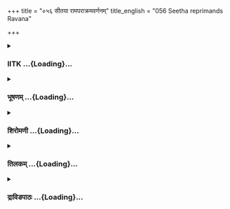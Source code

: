 +++
title = "०५६ सीतया रामपराक्रमवर्णनम्"
title_english = "056 Seetha reprimands Ravana"

+++
<div caption="श्रीराम-हरिसीताराममूर्ति-घनपाठिभ्यां वचनम्" class="audioEmbed" src="https://archive.org/download/Ramayana-recitation-Sriram-harisItArAmamUrti-Ghanapaati-v2/Kanda_3/Kanda_3_ARK-056-Sitaaya_Rama_Parakrama_Varnanam.mp3"></div>

<div class="js_include collapsed" newlevelforh1="3" title="IITK" unfilled url="/purANam/rAmAyaNam/audIchya-pAThaH/iitk/3_araNyakANDam/04-sItApaharaNam/056_sItayA_rAmaparAkramavarNanam.md">
<details><summary><h3>IITK ...{Loading}...</h3></summary>

Sita ridicules Ravana-- not willing to reply directly speaks to a blade
of grass about Rama's might and Ravana's destruction-- Ravana sends Sita
to Asoka garden.



#### श्लोकः
##### मूलम्
सा तथोक्ता तु वैदेही निर्भया शोककर्शिता।  
तृणमन्तरतः कृत्वा रावणं प्रत्यभाषत॥3.56.1॥

##### शब्दार्थः
तथा thus, उक्ता having addressed, शोककर्शिता sunk in deep sorrow, सा वैदेही that Sita, princess from Videha, निर्भया unafraid , तृणम्  blade of grass, अन्तरतः between him and her, कृत्वा placed, रावणम् Ravana, प्रत्यभाषत replied.

##### आङ्ग्लानुवादः
Thus addressed by Ravana, Sita, immersed in deep sorrow and unafraid of him, placed  a blade of grass between her and him (intending not to speak to him  straight) and repliedः



#### श्लोकः
##### मूलम्
राजा दशरथो नाम धर्मसेतुरिवाचलः।  
सत्यसन्धः परिज्ञातो यस्य पुत्रस्सराघवः॥3.56.2॥

##### शब्दार्थः
दशरथो नाम named Dasaratha, राजा king, अचलः steadfast, धर्मसेतुरिव as an embankment (protector) of righteousness, सत्यसन्धः true to his promise, परिज्ञातः renowned, सः राघवः that Rama, यस्य whose, पुत्रः son.

##### आङ्ग्लानुवादः
Rama is a son of  the renowned king Dasaratha, who was a firm ambankment (protector) of righteousness and was true to his promise.



#### श्लोकः
##### मूलम्
रामो नाम स धर्मात्मा त्रिषु लोकेषु विश्रुतः।  
दीर्घबाहुर्विशालाक्षो दैवतं हि पतिर्मम॥3.56.3॥

##### शब्दार्थः
त्रिषु in the three, लोकेषु in the worlds, विश्रुतः highly renowned, दीर्घबाहुः longarmed, विशालाक्षः largeeyed, रामो नाम named Rama, सः he, धर्मात्मा righteous soul, मम my, पतिः  
husband, दैवतम् god to all.

##### आङ्ग्लानुवादः
The longarmed, largeeyed Rama is famous in all the three worlds. He is my husband, a righteous soul and a god to all.



#### श्लोकः
##### मूलम्
इक्ष्वाकूणां कुले जातस्सिंहस्कन्धो महाद्युतिः।  
लक्ष्मणेन सह भ्रात्रा यस्ते प्राणान्हरिष्यति॥3.56.4॥

##### शब्दार्थः
इक्ष्वाकूणाम् of Ikshvakus, कुले in the dynasty, जातः born, सिंहस्कन्धः shoulders of a lion, महाद्युतिः  effulgent, भ्रात्रा with his brother, लक्ष्मणेन सह along with Lakshmana, यः who, ते your, प्राणान् life, हरिष्यति will take away.

##### आङ्ग्लानुवादः
The brilliant Rama of the Ikshvaku dynasty with the lion's shoulders will come with his brother Lakshmana and take away your life.



#### श्लोकः
##### मूलम्
प्रत्यक्षं यद्यहं तस्य त्वया स्यां धर्षिता बलात्।  
शयिता त्वं हतस्संख्ये जनस्थाने यथा खरः॥3.56.5॥

##### शब्दार्थः
अहम् I, त्वया by your, तस्य his, प्रत्यक्षम् (in his) presence, बलात् with force, धर्षिता attacked, स्यां यदि if you were to be, त्वम् you, जनस्थाने in Janasthana, खरः Khara, यथा just as, हतः killed, शयिता lying down.

##### आङ्ग्लानुवादः
Had you abducted me forcibly in his presence, you would have been lying down dead just as Khara in Janasthana.



#### श्लोकः
##### मूलम्
य एते राक्षसाः प्रोक्ता घोररूपा महाबलाः।  
राघवे निर्विषास्सर्वे सुपर्णे पन्नगा यथा॥3.56.6॥

##### शब्दार्थः
घोररूपाः of dreadful forms, महाबलाः very strong , ये those, एते such of, राक्षसाः demons, प्रोक्ताः has been said, सर्वे all, सुपर्णे Suparna, पन्नगाः serpents, यथा like, राघवे with regard to Rama, निर्विषाः are devoid of poison.

##### आङ्ग्लानुवादः
Those dreadful, mighty demons you have described are ineffective in his presence just like the serpents who with their venom are ineffective  in the presence of  Suparna (Garuda).



#### श्लोकः
##### मूलम्
तस्य ज्याविप्रमुक्तास्ते शराः काञ्चनभूषणाः।  
शरीरं विधमिष्यन्ति गङ्गाकूलमिवोर्मयः॥3.56.7॥

##### शब्दार्थः
तस्य his, ज्याविप्रमुक्ताः released from the string of the bow, काञ्चनभूषणाः goldtipped, शराः arrows, ऊर्मयः waves, गङ्गाकूलमिव like the bank of the Ganges, ते शरीरम् your body, विधमिष्यन्ति will shatter.

##### आङ्ग्लानुवादः
The goldtipped arrows released from his bowstring will shatter your body like the waves erode the banks of river Ganga.



#### श्लोकः
##### मूलम्
असुरैर्वा सुरैर्वा त्वं यद्यवध्योऽसि रावण।  
उत्पाद्य सुमहद्वैरं जीवंस्तस्य न मोक्ष्यसे॥3.56.8॥

##### शब्दार्थः
रावण O Ravana, त्वम् you, असुरैर्वा by demons, सुरैर्वा or by gods, अवध्यः are not to be killed, असि यदि even if, सुमहत् great, वैरम् enmity, उत्पाद्य after creating, जीवन् with life, तस्य his, न मोक्ष्यसे you will not be released.

##### आङ्ग्लानुवादः
O Ravana, even if you stand invulnerable to gods and demons, you will not come out alive in the combat with Rama with whom you have earned great enmity.



#### श्लोकः
##### मूलम्
स ते जीवितशेषस्य राघवोऽन्तकरो बली।  
पशोर्यूपगतस्येव जीवितं तव दुर्लभम्॥3.56.9॥

##### शब्दार्थः
बली powerful, सः राघवः  Rama, ते your, जीवितशेषस्य of the little life left, अन्तकरः destroyer of life, यूपगतस्य  tied to the sacrificial post, पशोरिव like a beast ready for sacrifice, तव your, जीवितम् life, दुर्लभम् difficult to survive.

##### आङ्ग्लानुवादः
Powerful Rama will put an end to whatever little life you are left with. Just as a beast  
tied to a sacrificial post, you will not  survive.



#### श्लोकः
##### मूलम्
यदि पश्येत्स रामस्त्वां रोषदीप्तेन चक्षुषा।  
रक्षस्त्वमद्य निर्धग्धो गच्छेस्सद्यः पराभवम्॥3.56.10॥

##### शब्दार्थः
रक्षः O demon, सः रामः that Rama, रोषदीप्तेन burning with anger, चक्षुषा with eyes, त्वाम् you, पश्येत् if he sees, अद्य now, सद्यः instantly, त्वम् you, निर्धग्धः totally burnt, पराभवम् गच्छेः you will be destroyed.

##### आङ्ग्लानुवादः
O demon, you will be completely consumed if Rama looks at you with eyes burning in anger.



#### श्लोकः
##### मूलम्
यश्चन्द्रं नभसो भूमौ पातयेन्नाशयेत वा।  
सागरं शोषयेद्वापि स सीतां मोचयेदिह॥3.56.11॥

##### शब्दार्थः
यः he who, चन्द्रम् Moon, नभसः from the sky, भूमौ on the earth, पातयेत् can bring down, वा or even, नाशयेत destroy, सागरम् sea, शोषयेद्वापि will make it dry, सः he, इह here, सीताम् Sita, मोचयेत् will liberate

##### आङ्ग्लानुवादः
He who can bring down the Moon to the earth from the sky or even dash it down, he who can drain the sea dry will definitely release me from here.



#### श्लोकः
##### मूलम्
गतायुस्त्वं गतश्रीको गतसत्त्व गतेन्द्रियः।  
लङ्का वैधव्यसंयुक्ता त्वत्कृतेन भविष्यति॥3.56.12॥

##### शब्दार्थः
त्वम् you, गतायुः life is gone, गतश्रीकः deprived of your fortune, गतसत्त्व your strength sapped, गतेन्द्रियः your senses dissipated, त्वत्कृतेन  by  your action, लङ्का Lanka, वैधव्यसंयुक्ता भविष्यति attain widowhood.

##### आङ्ग्लानुवादः
Your life is coming to an end. Your fortunes will wane, your strength will be sapped. Your senses will be dissipated. By your deeds Lanka will attain widowhood.



#### श्लोकः
##### मूलम्
न ते पापमिदं कर्म शुखोदर्कं भविष्यति।  
याऽहं नीता विनाभावं पतिपार्श्वात्त्वया वने॥3.56.13॥

##### शब्दार्थः
ते you, इदम् this, कर्म deed, शुखोदर्कम् will result in happiness, न भविष्यति will not be, या which, अहम् I, त्वया by you, वने in the forest, पतिपार्श्वात् from my husband, विनाभावम् without any feeling, नीता I am brought.

##### आङ्ग्लानुवादः
This evil deed(of abduction) will not yield happy results.You have brought me from my husband from the forest without any forethought.



#### श्लोकः
##### मूलम्
स हि दैवतसंयुक्तो मम भर्ता महाद्युतिः।  
निर्भयो वीर्यमाश्रित्य शून्ये वसति दण्डके॥3.56.14॥

##### शब्दार्थः
महाद्युतिः effulgent, मम my, भर्ता husband, सः he, वीर्यम् valour, आश्रित्य resorting to, निर्भयः a fearless, दैवतसंयुक्तः supported by divine power, शून्ये in a desolate, दण्डके in Dandaka, वसति is dwelling.

##### आङ्ग्लानुवादः
My effulgent, valiant husband armed with divine power resides fearlessly in the desolate Dandaka.



#### श्लोकः
##### मूलम्
स ते दर्पं बलं वीर्यमुत्सेकं च तथाविधम्।  
अपनेष्यति गात्रेभ्यश्शरवर्षेण संयुगे॥3.56.15॥

##### शब्दार्थः
सः he, संयुगे in combat, शरवर्षेण with showers of arrows, ते your, गात्रेभ्यः from limbs, दर्पम् pride, बलम् power, वीर्यम् heroism, तथाविधम् as such, उत्सेकं च haughtiness, अपनेष्यति will remove.

##### आङ्ग्लानुवादः
He will remove your pride, your power, your valour and haughtiness from your limbs with a shower of arrows in the fight.



#### श्लोकः
##### मूलम्
यदा विनाशो भूतानां दृश्यते कालचोदितः।  
तदा कार्ये प्रमाद्यन्ति नराः कालवशं गताः॥3.56.16॥

##### शब्दार्थः
भूतानाम् for the living beings, यदा whenever, कालचोदितः prompted by time (death), विनाशः destruction, दृश्यते is seen, तदा then, नराः men, कालवशम् overcome by time, गताः become, कार्ये deeds, प्रमाद्यन्ति commit blunders.

##### आङ्ग्लानुवादः
When destruction draws near, people being prompted by time start commiting blunders in their deeds.



#### श्लोकः
##### मूलम्
मां प्रधृष्य स ते कालः प्राप्तोऽयं राक्षसाधम।  
आत्मनो राक्षसानां च वधायान्तःपुरस्य च॥3.56.17॥

##### शब्दार्थः
राक्षसाधम O vilest of demons, माम् me, प्रधृष्य having assaulted, आत्मनः your, राक्षसानां च of all  demons, अन्तःपुरस्य च and of women of the harem, वधाय for destruction, सः कालः that time, ते to you, प्राप्तः has come near.

##### आङ्ग्लानुवादः
You vilest of demons, since you have assaulted me, the time of your death and destruction of all demons and of all women in the harem has drawn near.



#### श्लोकः
##### मूलम्
न शक्या यज्ञमध्यस्था वेदी सृग्भाण्डमण्डिता।  
द्विजातिमन्त्रपूता च चण्डालेनावमर्दितुम्॥3.56.18॥

##### शब्दार्थः
यज्ञमध्यस्था in the midst of the sacrificial ceremony, सुग्भाण्डमण्डिता decorated with ladles  and other vessels, द्विजातिमन्त्रपूता च sanctified by brahmins uttering sacred Vedic hymns, वेदी altar, चण्डालेन by a man of low caste, अवमर्दितुम् to violate, न शक्या is not possible.

##### आङ्ग्लानुवादः
The sacrificial altar adorned with ladles and vessels and sanctified by the sacred mantras recited by brahmins cannot be defiled by a chandala (man of lowest caste).



#### श्लोकः
##### मूलम्
तथाऽहं धर्मनित्यस्य धर्मपत्नी पतिव्रता।  
त्वया स्पृष्टुं न शक्यास्मि राक्षसाधम पापिना॥3.56.19॥

##### शब्दार्थः
राक्षसाधम lowly demon, तथा similarly, धर्मनित्यस्य of the ever righteous, धर्मपत्नी rigteous wife, पतिव्रता chaste woman, अहम् I am, पापिना sinner, त्वया you, स्पृष्टुम् to touch, शक्या possible, नास्मि not.

##### आङ्ग्लानुवादः
O lowly demon  similarly I am a chaste woman and wife of the ever righteous Rama who cannot be defiled by a sinner like you.



#### श्लोकः
##### मूलम्
क्रीडन्ती राजहंसेन पद्मषण्डेषु नित्यदा।  
हंसी सा तृणषण्डस्थं कथं पश्येत मद्गुकम्॥3.56.20॥

##### शब्दार्थः
पद्मषण्डेषु lotus ponds, नित्यदा always, राजहंसेन with royal swan, क्रीडन्ती sporting, सा हंसी for that female swan, तृणषण्डस्थम् resting on grass land, मद्गुकम् watercrow, कथम् how can, पश्येत will see.

##### आङ्ग्लानुवादः
How can a female swan ever sporting in lotusponds in the company of a royal swan look at the watercrow resting on a grassy land?



#### श्लोकः
##### मूलम्
इदं शरीरं निस्संज्ञं बन्ध वा खातयस्व वा।  
नेदं शरीरं रक्षयं मे जीवितं वापि राक्षस॥3.56.21॥  
न तु शक्ष्याम्युपक्रोशं पृथिव्यां दातुमात्मनः।

##### शब्दार्थः
राक्षस demon, निस्संज्ञम् unconscious, इदम् this, शरीरम् body, बन्ध वा bind it on, वा खातयस्व or bury, मे to me, इदम् this, शरीरम् body, जीवितं वा even life, रक्षयम् to protect, न not, तु but, पृथिव्याम् on earth, आत्मनः of myself, उपक्रोशम् ignominy, दातुम् to give, न शक्ष्यामि not possible.

##### आङ्ग्लानुवादः
O demon  this body has (now) no consciousness. You may bind it or bury it. I do not think that this body or even this life need to be protected. But at no cost can I make this an object of censure on earth (must not be branded an unchaste woman).



#### श्लोकः
##### मूलम्
एवमुक्त्वा तु वैदेही क्रोधात्सुपरुषं वचः॥3.56.22॥  
रावणं मैथिली तत्र पुनर्नोवाच किञ्चन।

##### शब्दार्थः
वैदेही Sita (Vaidehi), मैथिली princess from Mithila, क्रोधात् in anger, रावणम् Ravana, एवम् in that way, सुपरुषम् very harsh, वचः words, उक्त्वा having uttered, तत्र there, पुनः again, किञ्चन not, नोवाच speak.

##### आङ्ग्लानुवादः
Having uttered these very harsh words out of anger, the daughter of Videha, the princess from Mithila spoke no more.



#### श्लोकः
##### मूलम्
सीताया वचनं श्रुत्वा परुषं रोमहर्षणम्॥3.56.23॥  
प्रत्युवाच ततस्सीतां भयसन्दर्शनं वचः।

##### शब्दार्थः
सीतायाः Sita's such, परुषम् harsh, रोमहर्षणम् horripilating, वचनम् words, श्रुत्वा having heard, ततः then, सीताम् Sita, भयसन्दर्शनम् creating fear, वचः words, प्रत्युवाच  replied.

##### आङ्ग्लानुवादः
Having heard such harsh, horripilating words from Sita, Ravana replied in a way designed to create fear in herः



#### श्लोकः
##### मूलम्
शृणु मैथिलि मद्वाक्यं मासान्द्वादश भामिनि॥3.56.24॥  
कालेनानेन नाभ्येषि यदि मां चारुहासिनि।  
ततस्त्वां प्रातराशार्थं सूदाश्छेत्स्यन्ति लेशशः॥3.56.25॥

##### शब्दार्थः
मैथिलि Princess from Mithila, भामिनि lovely one, मद्वाक्यम् my statement, शृणु listen, द्वादश twelve, मासान् months, चारुहासिनि a lady with sweet smile, अनेन otherwise, कालेन in course of time, माम् me, नाभ्येषि यदि if you do not accept my hand, ततः thereupon, सूदाः cooks, त्वाम् you, प्रातराशार्थे for breakfast, लेशशः in small bits, छेत्स्यन्ति will cut you.

##### आङ्ग्लानुवादः
O comely princess from Mithila, O lady with a sweet smile listen to my words. If you do not accept my hand in the course of twelve months, the cooks will cut you off into small bits for the (my) breakfast.



#### श्लोकः
##### मूलम्
इत्युक्त्वा परुषं वाक्यं रावणश्शत्रुरावणः।  
राक्षसीश्च ततः क्रुद्ध इदं वचनमब्रवीत्॥3.56.26॥

##### शब्दार्थः
शत्रुरावणः who makes enemies wail, रावणः Ravana, इति these, परुषम् harsh, वाक्यम् words, उक्त्वा having said, ततः then, क्रुद्धः enraged, राक्षसीः demoness, इदम् these, वचनम् words, अब्रवीत् said.

##### आङ्ग्लानुवादः
Enraged Ravana, who used to make enemies wail, turned to the demonesses and said these words.



#### श्लोकः
##### मूलम्
शीघ्रमेव हि राक्षस्यो विकृता घोरदर्शनाः।  
दर्पमस्या विनेष्यध्वं मांसशोणितभोजनाः॥3.56.27॥

##### शब्दार्थः
विकृताः loathsome, घोरदर्शनाः fearful, मांसशोणितभोजनाः flesheaters and bloodsulkers, राक्षस्यः demonesses, शीघ्रमेव at once, अस्याः her, दर्पम् pride, विनेष्यध्वम् humble.

##### आङ्ग्लानुवादः
Addressing the flesheating, blooddrinking, loathsome and fearful demonesses Ravana said, Humble her pride at once.



#### श्लोकः
##### मूलम्
वचनादेव तास्तस्य सुघोरा राक्षसीगणाः।  
कृतप्राञ्जलयो भूत्वा मैथिलीं पर्यवारयन्॥3.56.28॥

##### शब्दार्थः
सुघोराः very dreadful one, ताः they, राक्षसीगणाः demonesses, तस्य his, वचनादेव soon after he said, कृत प्राञ्जलयः (offered obeisance) with folded hands, भूत्वा being, मैथिलीम् पर्यवारयन् surrounded Sita.

##### आङ्ग्लानुवादः
No sooner had Ravana said it than the dreadful demonesses offered obeisance to him with folded hands and surrounded Sita.



#### श्लोकः
##### मूलम्
स ताः प्रोवाच राजा तु रावणो घोरदर्शनः।  
प्रचाल्य चरणोत्कर्षैर्दारयन्निव मेदिनीम्॥3.56.29॥

##### शब्दार्थः
घोरदर्शनः of terrific form, राजा king, सः रावणः that Ravana, चरणोत्कर्षैः stamping his feet, मेदिनीम् on the ground, प्रचाल्य after shaking, दारयन्निव as if tearing the ground, ताः to them, प्रोवाच said.

##### आङ्ग्लानुवादः
Stamping his feet and shaking the ground as if tearing the earth, Ravana said to those fiercelooking demonessesः



#### श्लोकः
##### मूलम्
अशोकवनिकामध्ये मैथिली नीयतामियम्।  
तत्रेयं रक्ष्यतां गूढं युष्माभिः परिवारिता॥3.56.30॥

##### शब्दार्थः
इयं मैथिली this Maithili (sita), अशोकवनिकामध्ये in the middle of Asoka grove, नीयताम् take, तत्र there, इयम् she, युष्माभिः by you, परिवारिता surrounded by, गूढम् secretly, रक्ष्यताम् protect.

##### आङ्ग्लानुवादः
Let this Sita be led into the Asoka grove. There sit round her and protect her in secret (her presence there should not be made public).



#### श्लोकः
##### मूलम्
तत्रैनां तर्जनैर्घोरैः पुनस्सान्त्वैश्च मैथिलीम्।  
आनयध्वं वशं सर्वा वन्यां गजवधूमिव॥3.56.31॥

##### शब्दार्थः
तत्र there, सर्वाः all, एनां मैथिलीम् this Sita, घोरैः terrrific, तर्जनैः threatening, पुनः again, सान्त्वश्च by gently coaxing, वन्याम् wild, गजवधूमिव like a female elephant, वशम् under control, आनयध्वम् being her.

##### आङ्ग्लानुवादः
There you all bring her under control through forcing and cajoling as one would do to tame a wild sheelephant.



#### श्लोकः
##### मूलम्
इति प्रतिसमादिष्टा राक्षस्यो रावणेन ताः।  
अशोकवनिकां जग्मुर्मैथिलीं परिगृह्य तु॥3.56.32॥  
सर्वकालफलैर्वृक्षैर्नानापुष्पफलैर्वृताम्।  
सर्वकालमदैश्चापि द्विजैस्समुपसेविताम्॥3.56.33॥

##### शब्दार्थः
रावणेन Ravana, इति like that, प्रतिसमादिष्टाः instructed, ताः those, राक्षस्यः demonesses, मैथिलीम् to Sita, परिगृह्य  took, सर्वकालफलैः with fruits of all seasons, नानापुष्पफलैः with different kinds of flowers and fruits, वृक्षैः with trees, वृताम् surrounded, सर्वकालमदैः cheerful in all seaons, द्विजैः birds, समुपसेविताम् served by, अशोकवनिकाम् to the Asoka grove, जग्मुः went.

##### आङ्ग्लानुवादः
Thus instructed by Ravana, the demonesses took Sita into the Asoka grove, which was full of perenmal fruits and flowers of different kinds, where trees yielded fruits of all seasons and birds were always cheerful.



#### श्लोकः
##### मूलम्
सा तु शोकपरीताङ्गी मैथिली जनकात्मजा।  
राक्षसीवशमापन्ना व्याघ्रीणां हरिणी यथा॥3.56.34॥

##### शब्दार्थः
शोकपरीताङ्गी engulfed in grief, जनकात्मजा daughter of Janaka, सा मैथिली that Sita, हरिणी doe, व्याघ्रीणां यथा as among tigresses, राक्षसीवशम् under the control of the demonesses, आपन्ना was placed.

##### आङ्ग्लानुवादः
Sita, daughter of Janaka, engulfed in grief found herself like a doe under the control of tigresses.



#### श्लोकः
##### मूलम्
शोकेन महता ग्रस्ता मैथिली जनकात्मजा।  
न शर्म लभते भीरुः पाशबद्धा मृगी यथा॥3.56.35॥

##### शब्दार्थः
महता by great, शोकेन by grief, ग्रस्ता immersed, भीरुः helpless lady, जनकात्मजा daughter of Janaka, मैथिली Sita, पाशबद्धा ensnared, मृगी यथा like a female, शर्म peace, न लभते not had.

##### आङ्ग्लानुवादः
Sita, daughter of Janaka, immersed in deep grief knew no peace just like a doe caught in a snare.



#### श्लोकः
##### मूलम्
न विन्दते तत्र तु शर्म मैथिली विरूपनेत्राभिरतीव तर्जिता।  
पतिं स्मरन्ती दयितं च देवतं विचेतनाऽभूद्भयशोकपीडिता॥3.56.36॥

##### शब्दार्थः
विरूपनेत्राभिः by women of deformed eyes, अतीव excessively, तर्जिता threatened, मैथिली Sita,  तत्र there, शर्म peace, न विन्दते not had, दयितम् beloved, पतिम् husband, देवतं च desired deity, स्मरन्ती while remembering, भयशोकपीडिता tortured by fear and grief, विचेतना lost conciousness, अभूत् became.

##### आङ्ग्लानुवादः
Sita had no peace as she was threatened excessively by those women of deformed  looks. Remembering her beloved husband who was also her god, and overtaken by fear and grief , she fell unconscious.  
इतयार्षे श्रीमद्रामायणे वाल्मीकीय आदिकाव्ये अरण्यकाण्डे षटपञ्चाशस्सर्गः॥  
Thus ends the fiftysixth sarga of Aranyakanda of the holy Ramayana the first epic composed by sage Valmiki.

</details>
</div>
<div class="js_include collapsed" newlevelforh1="3" title="भूषणम्" unfilled url="/purANam/rAmAyaNam/audIchya-pAThaH/TIkA/bhUShaNa_iitk/3_araNyakANDam/04-sItApaharaNam/056_sItayA_rAmaparAkramavarNanam.md">
<details><summary><h3>भूषणम् ...{Loading}...</h3></summary>



सा तथोक्ता तु वैदेही निर्भया शोककर्शितता ।  

तृणमन्तरतः कृत्वा रावणं प्रत्यभाषत  ॥  ३।५६।१  ॥   

तथैतच्छ्रुत्वा परुषं भाषमाणायाः सीतायाः पुनरशोकवनिकानयनं षट्पञ्चाशे सा
तथेत्यादि । अन्तरतो मध्ये, पतिव्रतायाः परपुरुषं प्रत्यभिमुखतया
भाषणायोगात्  ॥  ३।५६।१  ॥   

  

राजा दशरथो नाम धर्मसेतुरिवाचलः ।  

सत्यसन्धः परिज्ञातो यस्य पुत्रः स राघवः  ॥  ३।५६।२  ॥   

धर्मसेतुः धर्मस्य सेतुरिव मर्यादास्थापकः इत्यर्थः । अचलः स्थिरः ।
परिज्ञातः प्रसिद्धः, कथमेतादृशकुलं प्राप्ता ऽतिचरेदिति भावः  ॥  ३।५६।२
 ॥   

  

रामो नाम स धर्मात्मा त्रिषु लोकेषु विश्रुतः ।  

दीर्घबाहुर्विशालाक्षो दैवतं हि पतिर्मम  ॥  ३।५६।३  ॥   

सः दशरथपुत्रः दैवतं सर्वलोकानामिति शेषः । य एवम्भूतः स मे पतिरिति योजना
। कथमेवम्भूतभर्तृका ऽतिचरेदिति भावः  ॥  ३।५६।३  ॥   

  

इक्ष्वाकूणां कुले जातः सिंहस्कन्धो महाद्युतिः ।  

लक्ष्मणेन सह भ्रात्रा यस्ते प्राणान् हरिष्यति  ॥  ३।५६।४  ॥   

इक्ष्वाकूणामिति । त्वद्वधार्थमेव भ्रात्रा सह इक्ष्वाकुकुले ऽवतीर्ण इति
भावः । तथा च न मे त्वत्तो भयमिति भावः  ॥  ३।५६।४  ॥   

  

प्रत्यक्षं यद्यहं तस्य त्वया स्यां धर्षिता बलात् ।  

शयिता त्वं हतः सङ्ख्ये जनस्थाने यथा खरः  ॥  ३।५६।५  ॥   

तर्हि कथमिदानीं स तूष्णीं स्थित इत्याशङ्क्याह प्रत्यक्षमिति । प्रत्यक्षं
यथा तथा यदि धर्षिता स्यां तदा त्वं हतः सन् युद्धे शयिता म्रयेथा इत्यर्थः
 ॥  ३।५६।५  ॥   

  

य एते राक्षसाः प्रोक्ता घोररूपा महाबलाः ।  

राघवे निर्विषाः सर्वे सुपर्णे पन्नगा यथा  ॥  ३।५६।६  ॥   

य इति । निर्विषाः निर्वीर्या इति राक्षसपक्षे  ॥  ३।५६।६  ॥   

  

तस्य ज्याविप्रमुक्तास्ते शराः काञ्चनभूषणाः ।  

शरीरं विधमिष्यन्ति गङ्गा कूलमिवोर्मयः  ॥  ३।५६।७  ॥   

तस्येति । विधमिष्यन्ति ध्मास्यन्ति निपातयिष्यन्तीत्यर्थः ।
गङ्गेत्यविभक्तिकनिर्देशः, गङ्गाया ऊर्मय इत्यर्थः  ॥  ३।५६।७  ॥   

  

असुरैर्वा सुरैर्वा त्वं यद्यवध्यो ऽसि रावण ।  

उत्पाद्य सुमहद्वैरं जीवंस्तस्य न मोक्ष्यसे  ॥  ३।५६।८  ॥   

त्वं सुरासुरैर्यद्यप्यवध्यः तथापि तस्य रामस्य सुमहद्वैरं कोपमुत्पाद्य
स्थितस्त्वं जीवन् सन् तच्छरपातान्न मोक्ष्यसे न मुक्तो भविष्यसीत्यर्थः  ॥ 
३।५६।८  ॥   

  

स ते जीवितशेषस्य राघवोन्तकरो बली ।  

पशोर्यूपगतस्येव जीवितं तव दुर्लभम्  ॥  ३।५६।९  ॥   

सः राघवः । ते जीवितशेषस्य अन्तकरः नाशं कर्तुं समर्थः । तस्मात् यूपगतस्य
पशोरिव रामापराधिनस्तव जीवितं दुर्लभम्  ॥  ३।५६।९  ॥   

  

यदि पश्येत् स रामस्त्वां रोषदीप्तेन चक्षुषा ।  

रक्षस्त्वमद्य निर्दग्धो गच्छेः सद्यः पराभवम्  ॥  ३।५६।१०  ॥   

यदीति । हे रक्षः सः रामः त्वां रोषदीप्तेन चक्षुषा यदि पश्येत् तदा त्वं
निर्दग्धः सन् सद्यः पराभवं गच्छेः, निर्दग्धशब्देनातीव पीडितत्वमुच्यते  ॥ 
३।५६।१०  ॥   

  

यश्चन्द्रं नभसो भूमौ पातयेन्नाशयेत वा ।  

सागरं शोषयेद्वापि स सीतां मोचयेदिह  ॥  ३।५६।११  ॥   

नभसः आकाशात् पातयेत् नाशयेत वा अदर्शनं प्रापयेद्वा सागरमपि शोषयेत् । सः
सीतां मोचयेदिति किमुत  ॥  ३।५६।११  ॥   

  

गतायुस्त्वं गतश्रीको गतसत्त्वो गतेन्द्रियः ।  

लङ्का वैधव्यसंयुक्ता त्वत्कृतेन भविष्यति  ॥  ३।५६।१२  ॥   

त्वकृतेन परदाराभिमर्शनरूपपापेन त्वम् आयुरादिहीनो भविष्यसि, लङ्का च
वैधव्यसंयुक्ता अनाथत्वयुक्ता भविष्यति । "आयुर्बलं यशो लक्ष्मीः
परदाराभिमर्शनात् । सद्य एव विनश्यन्ति " इति स्मृतेः  ॥  ३।५६।१२  ॥   

  

न ते पापमिदं कर्म सुखोदर्कं भविष्यति ।  

या ऽहं नीता विनाभावं पतिपार्श्वात्त्वया वने  ॥  ३।५६।१३  ॥   

न त इति । या ऽहं वने पतिपार्श्वात् विनाभावं वियोगं नीता । तस्यां मयि ते
इदं पापं कर्म सुखोदर्कं न भविष्यति, किन्तु दुःखोदर्कमेव भविष्यतीत्यर्थः
 ॥  ३।५६।१३  ॥   

  

स हि दैवतसंयुक्तो मम भर्ता महाद्युतिः ।  

निर्भयो वीर्यमाश्रित्य शून्यो वसति दण्डके  ॥  ३।५६।१४  ॥   

दैवतसंयुक्तः दैवबलसंयुक्तः । दीनस्तापसो रामो मां किं करिष्यतीति पूर्वं
रावणेनोक्तस्य परिहारो ऽयम्  ॥  ३।५६।१४  ॥   

  

स ते दर्पं बलं वीर्यमुत्सेकं च तथाविधम् ।  

अपनेष्यति गात्रेभ्यः शरवर्षेण संयुगे  ॥  ३।५६।१५  ॥   

स त इति । दर्पं मदम् । उत्सेकम् उल्लङ्घ्यकार्यकारित्वम् । गात्रेभ्य
इत्युक्तिर्दर्पादिनां देहविशिष्टगुणत्वात्  ॥  ३।५६।१५  ॥   

  

यदा विनाशो भूतानां दृश्यते कालचोदितः ।  

तदा कार्ये प्रमाद्यन्ति नराः कालवशं गताः  ॥  ३।५६।१६  ॥   

लोकन्यायमाह यदेति । कालचोदितो दैवकृतः विनाशो यदा दृश्यते सन्निहितो
भवतीत्यर्थः । तदा कार्ये कृत्ये प्रमाद्यन्ति वैपरीत्यं प्राप्नुवन्ति  ॥ 
३।५६।१६  ॥   

  

मां प्रधृष्य स ते कालः प्राप्तो ऽयं राक्षसाधम ।  

आत्मनो राक्षसानां च वधायान्तःपुरस्य च  ॥  ३।५६।१७  ॥   

उक्तं लोकन्यायं प्रकृते योजयति मामिति । मां प्रधृष्य स्थितस्य तव । कालो
ऽप्ययमेव वर्तमान एव, न तु चिरायेत्यर्थः । आत्मनो राक्षसानामन्तःपुरस्य च
वधाय प्राप्तः  ॥  ३।५६।१७  ॥   

  

न शक्या यज्ञमध्यस्था वेदिः स्रुग्भाण्डमण्डिता ।  

द्विजातिमन्त्रपूता च चण्डालेनावमर्दितुम्  ॥  ३।५६।१८  ॥   

तथाहं धर्मनित्यस्य धर्मपत्नी पतिव्रता ।  

त्वया स्प्रष्टुं न शक्या ऽस्मि राक्षसाधम पापिना  ॥  ३।५६।१९  ॥   

न शक्येत्यादिश्लोकद्वयमेकान्वयम् । यज्ञो यज्ञपुरुषः तन्मध्यस्था
गार्हपत्याहवनीयमध्यगता । वेदिः ऐष्टिकी महावेदिः । स्रुग्भाण्डमण्डिता
स्रुगाद्युपकरणालङ्कृता । द्विजादिमन्त्रैः उद्धननादिमन्त्रैः । पूता
शुद्धा यथा चण्डालेनावमर्दितुं पादेनाक्रमितुं न शक्या नार्हा तथाहं
धर्मनित्यस्य यज्ञस्थानीयस्य धर्मपत्नी पतिव्रता त्वया स्प्रष्टुं न शक्या
 ॥  ३।५६।१८,१९  ॥   

  

क्रीडन्ती राजहंसेन पद्मषण्डेषु नित्यदा ।  

हंसी सा तृमषण्डस्थं कथं पश्येत मदगुकम्  ॥  ३।५६।२०  ॥   

नित्यदा नित्यम् । नित्यशब्दस्य सर्वैकादिष्वपाठेप्यार्षौ दाप्रत्ययः । सा
प्रसिद्धा । तृणषण्डस्थं जलजनडादितृणकदम्बमध्यस्थम् । मद्गुकं जलकाकम्  ॥ 
३।५६।२०  ॥   

  

इदं शरीरं निस्सञ्ज्ञं बन्ध वा खादयस्व वा ।  

नेदं शरीरं रक्ष्यं मे जीवितं वापि राक्षस  ॥   

न तु शक्ष्याम्युपक्रोशं पृथिव्यां दातुमात्मनः  ॥  ३।५६।२१  ॥   

निस्सञ्ज्ञं निश्चेष्टम् । बन्ध बधान । खादयस्व भक्षय  ॥  न त्वित्यर्धमेकं
वाक्यम् । आत्मनः उपक्रोशमपवादं पृथिव्यां दातुं न शक्ष्यामि  ॥  ३।५६।२१
 ॥   

  

एवमुक्त्वा तु वैदेही क्रोधात् सुपरुषं वचः ।  

रावणं मैथिली तत्र पुनर्नोवाच किञ्चन  ॥  ३।५६।२२  ॥   

एवमुक्त्वेति । तत्र तद्विषये क्रियाभेदात् पुनर्मैथिलीशब्दप्रयोगः  ॥ 
३।५६।२२  ॥   

  

सीताया वचनं श्रुत्वा परुषं रोमहर्षणम् ।  

प्रत्युवाच ततः सीतां भयसन्दर्शनं वचः  ॥  ३।५६।२३  ॥   

सीताया इति । रोमहर्षणं क्रोधावहत्वाद्रोमाञ्चकरम् । भयसन्दर्शनं
भयोत्पादकम्  ॥  ३।५६।२३  ॥   

  

शृणु मैथिलि मद्वाक्यं मासान् द्वादश भामिनि ।  

कालेनानेन नाभ्येषि यदि मां चारुहासिनि  ॥  ३।५६।२४  ॥   

ततस्त्वां प्रातराशार्थं सूदाश्छेत्स्यन्ति लेशशः  ॥  ३।५६।२५  ॥   

शृण्वित्यादिसार्धश्लोक एकान्वयः । द्वादश मासानित्यत्यन्तसंयोगे द्वितीया
। प्रतीक्ष इति शेषः । प्रातर्भक्षणार्थम् । सूदाः पाचकाः । "सूदा औदनिका
गुणाः" इत्यमरः । अत्र सीताहरणं चैत्रमास इत्यवगन्तव्यम्, संवत्सरान्ते
रावणवधकरणात् । तेन त्रीन् वर्षान् पञ्चवट्यां रामः स्थित इति गम्यते ।
हेमन्तवर्णनं तु रामतपोविशेषज्ञापनाय न शूर्पणखागमनज्ञापनाय  ॥  ३।५६।२४,२५
 ॥   

  

इत्युक्त्वा परुषं वाक्यं रावणः शत्रुरावणः ।  

राक्षसीश्च ततः क्रुद्ध इदं वचनमब्रवीत्  ॥  ३।५६।२६  ॥   

शत्रून् रावयति क्रोशयतीति शत्रुरावणः  ॥  ३।५६।२६  ॥   

  

शीघ्रमेव हि राक्षस्यो विकृता घोरदर्शनाः ।  

दर्पमस्या विनेष्यध्वं मांसशोणितभोजनाः  ॥  ३।५६।२७  ॥   

शीघ्रमिति । विनेष्यध्वं विनयध्वम् । व्यत्ययेन स्यादेशः  ॥  ३।५६।२७  ॥   

  

वचनादेव तास्तस्य सुघोरा राक्षसीगणाः ।  

कृतप्राञ्जलयो भूत्वा मैथिलीं पर्यवारयन्  ॥  ३।५६।२८  ॥   

कृतप्राञ्जलयः रावणवाक्याङ्गीकारे कृतप्रकृष्टाञ्जलयः  ॥  ३।५६।२८  ॥   

  

स ताः प्रोवाच राजा तु रावणो घोरदर्शनः ।  

प्रचाल्य चरुणोत्कर्षैर्दारयन्निव मेदिनीम्  ॥  ३।५६।२९  ॥   

चरणोत्कर्षैः चरणाघातैः । मेदिनीं भुवम् । दारयन्निव भिन्दन्निव । प्रचाल्य
गत्वा उत्थाय वा ताः प्रोवाच  ॥  ३।५६।२९  ॥   

  

अशोकवनिकामध्ये मैथिली नीयतामियम् ।  

तत्रेयं रक्ष्यतां गूढं युष्माभिः परिवारिता  ॥  ३।५६।३०  ॥   

युष्माभिः परिवारिता युष्माभिः रक्ष्यताम्  ॥  ३।५६।३०  ॥   

  

तत्रैवान्तर्जनैर्घोरैः पुनः सान्त्वैश्च मैथिलीम् ।  

आनयध्वं वशं सर्वा वन्यां गजवधूमिव  ॥  ३।५६।३१  ॥   

तत्रेति । अत्यन्तभयेन प्राणवियोगो माभूदिति पुनः सान्त्वैरित्युक्तम्  ॥ 
३।५६।३१  ॥   

  

इति प्रतिसमादिष्टा राक्षस्यो रावणेन ताः ।  

अशोकवनिकां जग्मुर्मैथिलीं प्रतिगृह्य तु  ॥  ३।५६।३२  ॥   

प्रतिगृह्य आदाय  ॥  ३।५६।३२  ॥   

  

सर्वकामफलैर्वृक्षैर्नानापुष्पफलैर्वृताम् ।  

सर्वकालमदैश्चापि द्विजैः समुपसेविताम्  ॥  ३।५६।३३  ॥   

सर्वस्मिन्नपि काले फलानि येषां ते सर्वकालफलाः तैः । एवमुत्तरत्रापि
जग्मुरिति पूर्वेणान्वयः  ॥  ३।५६।३३  ॥   

  

सा तु शोकपरीताङ्गी मैथिली जनकात्मजा ।  

राक्षसीवशमापन्ना व्याघ्रीणां हरिणी यथा  ॥  ३।५६।३४  ॥   

सा त्विति । राक्षसीत्यविभक्तिकनिर्दशः । राक्षसीनामित्यर्थः  ॥  ३।५६।३४
 ॥   

  

शोकेन महता ग्रस्ता मैथिली जनकात्मजा ।  

न शर्म लभते भीरुः पाशबद्धा मृगी यथा  ॥  ३।५६।३५  ॥   

लभते अलभत  ॥  ३।५६।३५  ॥   

  

न विन्दते तत्र तु शर्म मैथिली विरूपनेत्राभिरतीव तर्जिता ।  

पतिं स्मरन्ती दयितं च दैवतं विचेतना ऽभूद्भयशोकपीडिता  ॥  ३।५६।३६  ॥   

इत्यार्षे श्रीरामायणे वाल्मीकीये आदिकाव्ये श्रीमदारण्यकाण्डे षट्पञ्चाशः
सर्गः  ॥  ५६  ॥   

तत्र अशोकवनिकायाम् । दयितं प्राणवल्लभम् । ननु सीता लक्ष्म्या अवतार इति
सिद्धम्, वक्ष्यति च "सीता लक्ष्मीर्भवान् विष्णुः" इति । विष्णुपुराणे
चोक्तम् "राघवत्वे ऽभवत्सीता रुक्मिणी कृष्णजन्मनि" इति । एवम्भूतां सीतां
समरसीमनि जनितमूर्च्छालक्षणं लक्ष्मणमप्युद्धर्तमसमर्थो रावणः कथं
बलात्करोति स्म? वक्ष्यति हि "हिमवान् मन्दरो मेरुस्त्रैलोक्यं वा सहामरैः
। शक्यं भुजाभ्यामुद्धर्तुं न सङ्ख्ये भरतानुजः  ॥ " इति। उच्यते
वेदवतीरूपपूर्वजन्मनि देवी तथा सङ्कल्पितवती। उक्तं ह्युत्तरकाण्डे
"यस्मात्तु धर्षिता चाहं त्वया पापात्मना वने। तस्मात्तव वधार्थं वै
उत्पत्स्येऽहं महीतले  ॥ " इति । देवकार्यनिर्वाहाय स्वयमेव
स्वधर्षणमङ्गीचकार, प्रजायां कूपपतितायां यथा माता स्वयं तदुपरि पतति
वात्सल्यातिशयेन तथा रावणबन्दीकृतदेवस्त्रीरक्षणाय स्वयं तत्र
स्वगमनमनुतवती । वक्ष्यति सुन्दरकाण्डे "नापहर्तुमहं श्कया तस्य रामस्य
धीमतः । विधिस्तव वधार्थाय विहितो नात्र संशयः  ॥ " इति। तर्हि सीता
प्रलापादिकं किमर्थं कृतवतीति चेत् शृणु, पतिविरहे पतिव्रतयैवं
वर्तितव्यमिति लोकहितप्रवर्तनाय प्रलापादिकमकरोदिति  ॥  ३।५६।३६  ॥   

इति श्रीगोविन्दराजविरचिते श्रीरामायणभूषणे रत्नमेखलाख्याने
आरण्यकाण्डव्याख्याने षट्पञ्चाशः सर्गः  ॥  ५६  ॥   



</details>
</div>
<div class="js_include collapsed" newlevelforh1="3" title="शिरोमणी" unfilled url="/purANam/rAmAyaNam/audIchya-pAThaH/TIkA/shiromaNI_iitk/3_araNyakANDam/04-sItApaharaNam/056_sItayA_rAmaparAkramavarNanam.md">
<details><summary><h3>शिरोमणी ...{Loading}...</h3></summary>



रावणवचनश्रवणानन्तरकालिकं वैदेहीवृत्तान्तमाह--सेत्यादिभिः । तथा उक्ता
रावणेन कथिता वैदेही अन्तरतः मध्ये तृणं कृत्त्वा रावणं प्रत्यभाषत, तृणं
कृत्वेत्यनेन रामविरोधित्वात् रावणस्य साक्षात्प्रति भाषणानर्हत्वं
ध्वनितम्  ॥  ३।५६।१  ॥   

  

तत्प्रतिभाषणाकारमाह--राजेत्यादिभिः । यस्य पुत्रो राघवः स रामः स अचलो
धर्मसेतुरिव वेदमर्यादापालक इत्यर्थः, अत एव सत्यसंधः सत्यप्रतिज्ञः अत एव
परिज्ञातः सर्वत्र प्रसिद्धः दशरथो नाम राजा साकेते ऽस्तीति शेषः, एतेन ततो
ऽपि त्वया भेतव्यमिति सूचितम्  ॥  ३।५६।२  ॥   

  

राम इति । यो लक्ष्मणेन भ्रात्रा सह ते प्राणान् वधिष्यति स दैवतं सर्वेषां
देवता इक्ष्वाकूणां कुले जातो रामः मम पतिः । श्लोकद्वयमेकान्वयि  ॥ 
३।५६।३४  ॥   

  

तव पलायनादेव एतावत्कालं प्राणाः सन्तीति बोधयन्ती आहप्रत्यक्षमिति । तस्य
रामस्य प्रत्यक्षं बलात् यदि त्वया ऽहं प्रधर्षिता धृष्टतया हृता स्यामिति
शेषः, तदा संख्ये संग्रामे खर इव जनस्थाने हतः सन् त्वं शयिता स्याः  ॥ 
३।५६।५  ॥   

  

य इति । घोररूपा य एते राक्षसाः प्रोक्ताः गमनाय प्रेरितास्ते सर्वे राघवे
रामसंन्निधौ सुपर्णे पन्नगा इव निर्विषा भविष्यन्तीति शेषः  ॥  ३।५६।६  ॥   

  

तस्येति । तस्य रामस्य ज्याविप्रमुक्ताः काञ्चनभूषणास्ते शराः
गङ्गाकूलमूर्मयः इव शरीरं राक्षसदेहान् विधिष्यन्ति विध्मास्यन्ति
विदारयिष्यन्ति  ॥  ३।५६।७  ॥   

  

असुरैरिति । यद्यपि असुरैः सुरभिन्नैः सुरैश्च त्वमवध्यो ऽसि तथापि तस्य
रामस्य सुमहत् वैरमुत्पाद्य जीवन् सन् न मोक्ष्यसे तच्छरेभ्य इति शेषः  ॥ 
३।५६।८  ॥   

  

स इति । ते जीवितशेषस्य उर्वरितजीवनस्य अन्तकरो विध्वंसको बली स रामो ऽस्ति
यूपगतस्य पशोरिव तव जीवितं दुर्लभम्  ॥  ३।५६।९  ॥   

  

यदीति । स मद्भर्ता रामः यदि रोषदीप्तेन चक्षुषा त्वां पश्येत् तदा रुद्रेण
मन्मथ इव त्वमद्यैव निर्दग्धो भवेः इति शेषः  ॥  ३।५६।१०  ॥   

  

य इति । यो रामः चन्द्रं तदुपलक्षितसकलोर्ध्ववासिनः भूमौ पातयेत् नाशयेत वा
यदीच्छेदिति शेषः, सागरं तदुपलक्षितसकलभुवनानि च शोषयेत् नाशयेत् स रामः इह
प्राप्तामिति शेषः सीतां मोचयेत् मोचयिष्यत्येवेत्यर्थः  ॥  ३।५६।११  ॥   

  

गतासुरिति । त्वत्कृतेन त्वया संपादितेन अपहरणरूपकर्मणा
गतासुत्वादिविशिष्टस्त्वमसीति शेषः, अत एव लङ्का वैधव्यसंयुक्ता
त्वद्रूपधवरहिता भविष्यति  ॥  ३।५६।१२  ॥   

  

तेनेति । तेन रामस्यातिसामर्थ्यविशिष्टेन हेतुना इदमपहरणरूपं पापं कर्म
दुःखोदर्कं दुःखवर्धकं भविष्यति ऽन तेऽ इतिपाठे काकुर्बोध्या अत एव या ऽहं
पतिपार्श्वात् विनाभावं पतिसेवाराहित्यं बलात् हठात् नीता प्रापिता तां मां
रामो नेष्यतीति शेषः  ॥  ३।५६।१३  ॥   

  

तदेव भङ्ग्यन्तरेणाह--स इति । देवरसंयुक्तो लक्ष्मणसहितः सः प्रसिद्धः
निर्भयः यो मम भर्ता वीर्यम् अतिपराक्रममाश्रित्य संप्राप्य शून्ये मया
रहिते दण्डके वसति सः रामः ते वीर्यं प्रभावं बलं पराक्रमं च दर्पं
तयोर्मदं च तथाविधमुत्सेकम् अमर्यादाचरणं च शरवर्षेण गात्रेभ्यः
स्थूलसूक्ष्मकारणशरीरेभ्यो ऽवयवेभ्यो वा व्यपनेष्यति दूरीकरिष्यति ।
ऽदैवतसंयुक्तःऽ इति पाठे दैवानुकूल्यवानित्यर्थ इति भट्टाः ।
श्लोकद्वयमेकान्वयि  ॥  ३।५६।१४१५  ॥   

  

तव विनाशो ऽवश्यं भवितेति बोधयन्ती आह--यदेति । कालवशं गताः नराः जन्तवः
यदा कार्ये कर्तव्ये प्रमाद्यन्ति विवेकरहिताः भवन्ति तदा कालचोदितः
भूतानां जन्तूनां विनाशः दृश्यते  ॥  ३।५६।१६  ॥   

  

मामिति । हे राक्षसाधम मां प्रधृष्य स्थितस्य ते तव आत्मनः पुत्रादेः
राक्षसानां च अन्तःपुरस्य च वधाय विध्वंसाय सः प्रसिद्धो ऽयं कालः प्राप्तः
अन्तःपुरविध्वंसस्तु तत्सधवात्वरूपविशेषणाभावप्रयुक्तः  ॥  ३।५६।१७  ॥   

  

ममानयनं त्वया ऽतीवानुचितं कृतमिति बोधयन्ती आह--नेति । स्रुग्भाण्डमण्डिता
स्रुगादियागोपकरणैः शोभिता यज्ञमष्यस्था यागशालामध्यगता
द्विजातिमन्त्रसंपूता ब्राह्मणोच्चारितमन्त्रैः संस्कृता वेदिः
चण्डालेनावमर्दितुं संस्प्रष्टुं यथा न शक्या तथा धर्मनित्यस्य धर्मो
धर्माचरणं नित्यं यस्य तस्य रामस्य दृढव्रता धर्मपत्नी अहं पापिना त्वया
स्प्रष्टुं शक्या नास्मि । श्लोकद्वयमेकान्वयि  ॥  ३।५६।१८१९  ॥   

  

अनुचितत्वमेव रूपकालंकारेणाह--क्रीडन्तीति । पद्मखण्डेषु कमलवनेषु राजहंसेन
सह नित्यशः क्रीडन्ती या हंसी राजहंसपत्नी सा तृणमध्यस्थं तृणेषु स्थितं
मद्गुकं जलवायसं कथं द्रक्ष्येत पश्येत् । ऽनित्यदाऽ इति भूषणपाठः आर्षो
दाप्रत्यय इति तद्व्याख्या  ॥  ३।५६।२०  ॥   

  

ननु तव शरणमागतस्य मे रक्षा त्वयैव विधेयेत्यतो मद्विनाशो न भविष्यतीत्यत
आह--इदमिति । निःसंज्ञं विवेकरहितम् इदं स्वकीयं शरीरं राक्षसदेहं बन्ध
बधान घातयस्व वा । तत्र हेतुः--इदं तव शरीरं जीवितम् एतच्छरीरावच्छेदेन
जीवनं च मे न रक्ष्यम्  ॥  ३।५६।२१  ॥   

  

ननु शरणागतरक्षणस्य महात्मनामावश्यकत्वात्कथं तन्निषिध्यते इत्यत आह--नेति
। आत्मनः स्वस्य अपक्रोशं रामविरोधिनं सीता रक्षतीति निन्दां पृथिव्यां
दातुं प्रख्यापयितुं नैव शक्ष्यामि । अर्द्धं पृथक्एवमिति । सुपरुषम्
अतिरूक्षम् एवं वचः क्रोधात् रामविरोध्ययमिति रावणविषयककोपात् वैदेही जानकी
उक्त्वा तत्र तस्मिन्समये पुनः किंचन नोवाच । अर्धद्वयमेकान्वयि  ॥  ३।५६।२२
 ॥   

  

सीताया इति । परुषं सीतायाः वचनं श्रुत्वा ततः राक्षसत्वात् हेतोः
भयसंदर्शनं वचः सीतां प्रत्युवाच रावण इति शेषः  ॥  ३।५६।२३  ॥   

  

तद्वचनाकारमाह--श्रृण्विति । हे मैथिलि द्वादशमासान् त्वां संप्रार्थ्येति
शेषः, अनेन द्वादशमासात्मकेन कालेन मां लङ्कासंपत्तिं यदि नाभ्येषि
प्राप्नोषि शोकं त्यक्त्वा लङ्काराज्यं न पालयसीत्यर्थः, तदा ततः
मत्प्रार्थनाया अस्वीकारात् हेतोः सूदाः पाककर्तारः त्वां लेशशः
छेत्स्यन्ति, एतेन सूदानां स्वविषयकातिभक्तिमत्वं व्यञ्जितम् । सार्धश्लोक
एकान्वयी  ॥  ३।५६।२४२५  ॥   

  

इतीति । शत्रुरावणो रावण इति पुरुषं वाक्यमुक्त्वा ततः राक्षसत्वात् हेतोः
क्रुद्धः सन् राक्षसीरिदमब्रवीत्  ॥  ३।५६।२६  ॥   

  

तद्वचनाकारमाह--शीघ्रमिति । हे मांसशोणितभोजना राक्षस्यः अस्याः सीताया
दर्पं रामो ऽतीव बलवानित्यादिगर्वम् अपनेष्यन्तु अपनयन्तु मत्प्रभाववर्णनेन
दूरीकुर्वन्तु । नमुने इत्यत्र नकारयोगविभागेन सपादसप्ताध्यायीं प्रति
त्रिपादी क्वचिन्नासिद्धेतिकल्पनया यलोपस्यासिद्धत्वाभावेन दीर्घः, अस्येति
सामान्ये नपुंसकं वा  ॥  ३।५६।२७  ॥   

  

वचनादिति । तस्य रावणस्य वचनाद्धेतोः घोरदर्शनास्ता राक्षस्यः
कृतप्राञ्जलयो भूत्वा मैथिलीं पर्यवारयन् परितः बोधयितुम् अतिष्ठन्  ॥ 
३।५६।२८  ॥   

  

स इति । सो ऽसौ रावणो राजा चरणोत्कर्षैः पादप्रक्षेपैर्मेदिनीं पृथ्वीं
दारयन्निव प्रचल्य अशोकवनिकामध्ये मैथिली नीयतां तत्र गूढं यथा भवति तथा
युष्माभिः परिवारिता इयं सीता रक्ष्यतां तत्र एनां मैथिलीं तर्जनादिभिः
वन्यां गजवधूमिव विवशं स्वाधीनत्वमानयघ्वमिति घोरदर्शना राक्षसीः प्रोवाच ।
श्लोकत्रयमेकान्वयि  ॥  ३।५६।२९३१  ॥   

  

इतीति । रावणेन इति प्रतिसमादिष्टा राक्षस्यः मैथिलीं प्रतिगृह्य
नानापुष्पफलैः अनेकविधैः पुष्पैः फलैश्च युक्तैः सर्वकामफलैः सर्वान्
कामान् फलन्ति तैर्वृक्षैः कल्पतरुभिः सर्वकालमदैः सर्वकालमदविशिष्टैः
द्विजैः पक्षिभिश्च समुपसेविताम् अशोकवनिकां जग्मुः । श्लोकद्वयमेकान्वयि
 ॥  ३।५६।३२३३  ॥   

  

सेति । शोकपरीताङ्गीं सा मैथिली व्याघ्राणां वशं हरिणीव राक्षसीवशमापन्ना
प्राप्ता  ॥  ३।५६।३४  ॥   

  

शोकेनेति । महता शोकेन ग्रस्ता भीरुर्जनकात्मजा पाशबद्धा मृगीव शर्म सुखं न
लभते लेभे  ॥  ३।५६।३५  ॥   

  

तदेव भङ्ग्यन्तरेणाह--नेति । विरूपनेत्राभिर्विकृतानि रूपाणि नेत्राणि च
यासां ताभिः राक्षसीभिः अतीव तर्ज्जिता भयशोकपीडिता मैथिली दयितं पतिं
देवरं च स्मरन्ती सती विचेतना ऽभूत् अत एव तत्र अशोकवाटिकायां शर्म सुखं न
विन्दते अविन्दत  ॥  ३।५६।३६  ॥   

  

इति श्रीमद्वाल्मीकीयरामायणव्याख्याने रामायणशिरोमणावारण्यकाण्डे
षट्पञ्चाशत्तमः संर्गः  ॥  ३।५६  ॥   

  



</details>
</div>
<div class="js_include collapsed" newlevelforh1="3" title="तिलकम्" unfilled url="/purANam/rAmAyaNam/audIchya-pAThaH/TIkA/tilaka_iitk/3_araNyakANDam/04-sItApaharaNam/056_sItayA_rAmaparAkramavarNanam.md">
<details><summary><h3>तिलकम् ...{Loading}...</h3></summary>



निर्भया स्त्रियो बलादुपभोगे मूर्धा ते विपतिष्यतीत्यप्सरसो रावणं प्रति
शापं चित्ते विज्ञाय निर्भया । बलात्कारे योगवशाददृश्या ऽस्पृश्या च
भविष्यामीति धिया निर्भया वा । तृणमन्तरतः कृत्वा,
साक्षात्पापात्मकपरपुरुषसंभाषणजदोषपरिहारायेति शेषः  ॥  ३।५६।१  ॥   

  

धर्मसेतुरिवेत्यत्र धर्मेति पृथक्पदं लुप्तषष्ठीकम् । धर्मस्याचलः सेतुरिव
मर्यादाप्रतिष्ठापकः । परिज्ञातः प्रसिद्धः  ॥  ३।५६।२,३  ॥   

  

स कस्तत्राहय इति  ॥  ३।५६।४  ॥   

  

शयिता शयनकर्ता मृतो ऽभूरिति शेषः, इडार्षः  ॥  ३।५६।५  ॥   

  

प्रोक्तास्त्वया मत्पुर इति शेषः  ॥  ३।५६।६,७  ॥   

  

तस्य रामस्य वैरं क्रोधमुत्पाद्य तत्संनिधिं प्राप्तस्ततो जीवन्न मोक्ष्यसे
तस्य मनुष्यत्वादिति भावः  ॥  ३।५६।८  ॥   

  

तदेवाह--अन्तकरो नाशकरः  ॥  ३।५६।९  ॥   

  

रक्ष इति रावणसंबोधनम् । निर्दग्धः भवेरिति शेषः  ॥  ३।५६।१०  ॥   

  

यो रामः । पातयेदित्यादि शक्यार्थे लिङ् । यच्च तव शतोजनसमुद्रमध्यगा लङ्का
ऽगम्येति बुद्धिः, सा वृथैवेत्याहसागरं शोषयेद्वापि । वाशब्द एवार्थे स इह
स्थितां सीतां मोचयेदेवेत्यर्थः  ॥  ३।५६।११  ॥   

  

त्वत्कृतेन त्वत्कृतापराधेन  ॥  ३।५६।१२  ॥   

  

पतिपार्श्वाद्विनाभावं पतिपार्श्ववियोगम्  ॥  ३।५६।१३  ॥   

  

देवरसंयुक्तो लक्ष्मणसंयुतः स खरादिहन्ता । ऽदैवतसंयुक्तःऽ इति पाठे
दैवानुकूल्यवानित्यर्थः  ॥  ३।५६।१४  ॥   

  

वीर्यं पराक्रमः, बलं शारीरम्, दर्पो मदः, उत्सेको ऽमर्यादत्वम्  ॥  ३।५६।१५
 ॥   

  

कार्ये प्रमद्यन्ति उचिते कार्ये वैपरीत्यं प्राप्नुवन्तीत्यर्थः  ॥ 
३।५६।१६  ॥   

  

मां प्रधृष्य स्थितस्येति शेषः । स ते काल इति नाशकाल इत्यर्थः । स्वमरणेन
वैधव्यमेवान्तः पुरवधः  ॥  ३।५६।१७  ॥   

  

यज्ञमध्यस्था यज्ञशालामध्यस्था स्रुगादियज्ञोपकरणमण्डिता
वेदिश्चण्डालेनावमर्दितुं स्प्रष्टुं न शक्या तथा त्वया ऽहमिति योजना  ॥ 
३।५६।१८,१९  ॥   

  

पद्मषण्डानि पज्मसमूहाः तृणमध्यस्थं जलनील्यादितूणमध्यस्थं द्रक्ष्येत
पश्येत् । मद्गुकं जलवायसम्  ॥  ३।५६।२०  ॥   

  

एवं निर्भयोक्तौ लोकानुसारेण पतिव्रतोचितं हेतुमाहइदमिति । निःसंज्ञं स्वतो
जडम्  ॥  ३।५६।२१  ॥   

  

अपक्रोशं सीता ऽसती जातेति निन्दाम् । सुपरुषं सुतरां परुषम् । अनेन
प्रबन्धन रजस्तमोयुतानामीश्वरालाभो दर्शितः  ॥  ३।५६।२२,२३  ॥   

  

भयसंदर्शनं भयोत्पादकम् । द्वादश प्रतीक्षे इति शेषः । यत्तु
पाद्मेऽदशमासात्परं सीते यदि मां न भजिष्यति । तदा हन्मिऽ इत्युक्तम्,
तत्तु पुनः सीतासविधगमनकालिकं वच इति न विरोधः  ॥  ३।५६।२४  ॥   

  

नाभ्येषि स्वारस्येनेति शेषः  ॥  ३।५६।२५  ॥   

  

शत्रून्रावयति क्रोशयति शत्रुरावणः  ॥  ३।५६।२६  ॥   

  

अपनेष्यन्त्वपनयन्तु  ॥  ३।५६।२७  ॥   

  

कृतप्राञ्जलयः रावणं प्रतीति शेषः  ॥  ३।५६।२८  ॥   

  

चरणोत्कर्षैः पदोत्क्षेषैर्मेदिनीं दारयन्निव प्रचल्य द्वित्राणि पदानि
चलित्वा  ॥  ३।५६।२९  ॥   

  

नीयतामिति प्रोवाचेत्यन्वयः । परिवारिता क्षणमप्यवियुक्ता ।
रक्ष्यतामित्यर्थः  ॥  ३।५६।३०३२  ॥   

  

सर्वे कामाः फलन्ति येभ्यस्तादृशैर्वृक्षैः कल्पवृक्षैरित्यर्थः ।
सर्वकालमदैः सर्वकालं मदयुतैर्द्विजैः पक्षिभिः  ॥  ३।५६।३३,३४  ॥   

  

शोकेन त्रस्ता सेव । इतरजनप्रतारणाय नटवल्लोकरीत्यनुसरणमनयोर्लोको यथा
वास्तवममन्यत तथैव कविरपि वर्णयति तत्प्रतारणायैवेति मन्तव्यम्  ॥ 
३।५६।३५,३६  ॥   

  

इति श्रीरामाभिरामे श्रीरामीये रामायणतिलके वाल्मीकीय आदिकाव्ये
ऽरण्यकाण्डे षट्पञ्चाशः सर्गः  ॥  ३।५६  ॥   

  



</details>
</div>
<div class="js_include collapsed" newlevelforh1="3" title="द्राविडपाठः" unfilled url="/purANam/rAmAyaNam/drAviDapAThaH/3_araNyakANDam/04-sItApaharaNam/056_sItayA_rAmaparAkramavarNanam.md">
<details><summary><h3>द्राविडपाठः ...{Loading}...</h3></summary>


सा तथोक्ता तु वैदेही निर्भया शोककर्शितता।  
तृणमन्तरतः कृत्वा रावणं प्रत्यभाषत ॥ 3.56.1 ॥   
राजा दशरथो नाम धर्मसेतुरिवाचलः।  
सत्यसन्धः परिज्ञातो यस्य पुत्रः स राघवः ॥ 3.56.2 ॥   
रामो नाम स धर्मात्मा त्रिषु लोकेषु विश्रुतः।  
दीर्घबाहुर्विशालाक्षो दैवतं हि पतिर्मम ॥ 3.56.3 ॥   
इक्ष्वाकूणां कुले जातः सिंहस्कन्धो महाद्युतिः।  
लक्ष्मणेन सह भ्रात्रा यस्ते प्राणान् हरिष्यति ॥ 3.56.4 ॥   
प्रत्यक्षं यद्यहं तस्य त्वया स्यां धर्षिता बलात्।  
शयिता त्वं हतः सङ्ख्ये जनस्थाने यथा खरः ॥ 3.56.5 ॥   
य एते राक्षसाः प्रोक्ता घोररूपा महाबलाः।  
राघवे निर्विषाः सर्वे सुपर्णे पन्नगा यथा ॥ 3.56.6 ॥   
तस्य ज्याविप्रमुक्तास्ते शराः काञ्चनभूषणाः।  
शरीरं विधमिष्यन्ति गङ्गा कूलमिवोर्मयः ॥ 3.56.7 ॥   
असुरैर्वा सुरैर्वा त्वं यद्यवध्योऽसि रावण।  
उत्पाद्य सुमहद्वैरं जीवंस्तस्य न मोक्ष्यसे ॥ 3.56.8 ॥   
स ते जीवितशेषस्य राघवोन्तकरो बली।  
पशोर्यूपगतस्येव जीवितं तव दुर्लभम् ॥ 3.56.9 ॥   
यदि पश्येत् स रामस्त्वां रोषदीप्तेन चक्षुषा।  
रक्षस्त्वमद्य निर्दग्धो गच्छेः सद्यः पराभवम् ॥ 3.56.10 ॥   
यश्चन्द्रं नभसो भूमौ पातयेन्नाशयेत वा।  
सागरं शोषयेद्वापि स सीतां मोचयेदिह ॥ 3.56.11 ॥   
गतायुस्त्वं गतश्रीको गतसत्त्वो गतेन्द्रियः।  
लङ्का वैधव्यसंयुक्ता त्वत्कृतेन भविष्यति ॥ 3.56.12 ॥   
न ते पापमिदं कर्म सुखोदर्कं भविष्यति।  
याऽहं नीता विनाभावं पतिपार्श्वात्त्वया वने ॥ 3.56.13 ॥   
स हि दैवतसंयुक्तो मम भर्ता महाद्युतिः।  
निर्भयो वीर्यमाश्रित्य शून्यो वसति दण्डके ॥ 3.56.14 ॥   
स ते दर्पं बलं वीर्यमुत्सेकं च तथाविधम्।  
अपनेष्यति गात्रेभ्यः शरवर्षेण संयुगे ॥ 3.56.15 ॥   
यदा विनाशो भूतानां दृश्यते कालचोदितः।  
तदा कार्ये प्रमाद्यन्ति नराः कालवशं गताः ॥ 3.56.16 ॥   
मां प्रधृष्य स ते कालः प्राप्तोऽयं राक्षसाधम।  
आत्मनो राक्षसानां च वधायान्तःपुरस्य च ॥ 3.56.17 ॥   
न शक्या यज्ञमध्यस्था वेदिः स्रुग्भाण्डमण्डिता।  
द्विजातिमन्त्रपूता च चण्डालेनावमर्दितुम् ॥ 3.56.18 ॥   
तथाहं धर्मनित्यस्य धर्मपत्नी पतिव्रता।  
त्वया स्प्रष्टुं न शक्याऽस्मि राक्षसाधम पापिना ॥ 3.56.19 ॥   
क्रीडन्ती राजहंसेन पद्मषण्डेषु नित्यदा।  
हंसी सा तृमषण्डस्थं कथं पश्येत मदगुकम् ॥ 3.56.20 ॥   
नेदं शरीरं रक्ष्यं मे जीवितं वापि राक्षस।  
न तु शक्ष्याम्युपक्रोशं पृथिव्यां दातुमात्मनः ॥ 3.56.21 ॥   
एवमुक्त्वा तु वैदेही क्रोधात् सुपरुषं वचः।  
रावणं मैथिली तत्र पुनर्नोवाच किञ्चन ॥ 3.56.22 ॥   
सीताया वचनं श्रुत्वा परुषं रोमहर्षणम्।  
प्रत्युवाच ततः सीतां भयसन्दर्शनं वचः ॥ 3.56.23 ॥   
शृणु मैथिलि मद्वाक्यं मासान् द्वादश भामिनि।  
कालेनानेन नाभ्येषि यदि मां चारुहासिनि ॥ 3.56.24 ॥   
ततस्त्वां प्रातराशार्थं सूदाश्छेत्स्यन्ति लेशशः ॥ 3.56.25 ॥   
इत्युक्त्वा परुषं वाक्यं रावणः शत्रुरावणः।  
राक्षसीश्च ततः क्रुद्ध इदं वचनमब्रवीत् ॥ 3.56.26 ॥   
शीघ्रमेव हि राक्षस्यो विकृता घोरदर्शनाः।  
दर्पमस्या विनेष्यध्वं मांसशोणितभोजनाः ॥ 3.56.27 ॥   
वचनादेव तास्तस्य सुघोरा राक्षसीगणाः।  
कृतप्राञ्जलयो भूत्वा मैथिलीं पर्यवारयन् ॥ 3.56.28 ॥   
स ताः प्रोवाच राजा तु रावणो घोरदर्शनः।  
प्रचाल्य चरुणोत्कर्षैर्दारयन्निव मेदिनीम् ॥ 3.56.29 ॥   
अशोकवनिकामध्ये मैथिली नीयतामियम्।  
तत्रेयं रक्ष्यतां गूढं युष्माभिः परिवारिता ॥ 3.56.30 ॥   
तत्रैवान्तर्जनैर्घोरैः पुनः सान्त्वैश्च मैथिलीम्।  
आनयध्वं वशं सर्वा वन्यां गजवधूमिव ॥ 3.56.31 ॥   
इति प्रतिसमादिष्टा राक्षस्यो रावणेन ताः।  
अशोकवनिकां जग्मुर्मैथिलीं प्रतिगृह्य तु ॥ 3.56.32 ॥   
सर्वकामफलैर्वृक्षैर्नानापुष्पफलैर्वृताम्।  
सर्वकालमदैश्चापि द्विजैः समुपसेविताम् ॥ 3.56.33 ॥   
सा तु शोकपरीताङ्गी मैथिली जनकात्मजा।  
राक्षसीवशमापन्ना व्याघ्रीणां हरिणी यथा ॥ 3.56.34 ॥   
शोकेन महता ग्रस्ता मैथिली जनकात्मजा।  
न शर्म लभते भीरुः पाशबद्धा मृगी यथा ॥ 3.56.35 ॥   
न विन्दते तत्र तु शर्म मैथिली विरूपनेत्राभिरतीव तर्जिता।  
पतिं स्मरन्ती दयितं च दैवतं विचेतनाऽभूद्भयशोकपीडिता ॥ 3.56.36 ॥   

</details>
</div>
